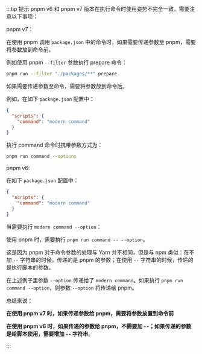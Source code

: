 :::tip 提示
pnpm v6 和 pnpm v7 版本在执行命令时使用姿势不完全一致，需要注意以下事项：

pnpm v7：

在使用 pnpm 调用 `package.json` 中的命令时，如果需要传递参数至 pnpm，需要将参数放到命令前。

例如使用 pnpm `--filter` 参数执行 prepare 命令：

```bash
pnpm run --filter "./packages/**" prepare
```

如果需要传递参数至命令，需要将参数放到命令后。

例如，在如下 `package.json` 配置中：

``` json
{
  "scripts": {
    "command": "modern command"
  }
}
```

执行 command 命令时携带参数方式为：
```bash
pnpm run command --options
```

pnpm v6:

在如下 `package.json` 配置中：

``` json
{
  "scripts": {
    "command": "modern command"
  }
}
```

当需要执行 `modern command --option`：

使用 pnpm 时，需要执行 `pnpm run command -- --option`。

这是因为 pnpm 对于命令参数的处理与 Yarn 并不相同，但是与 npm 类似：在不加 `--` 字符串的时候，传递的是 pnpm 的参数；在使用 `--` 字符串的时候，传递的是执行脚本的参数。

在上述例子里参数 `--option` 传递给了 `modern command`。如果执行 `pnpm run command --option`，则参数 `--option` 将传递给 pnpm。

总结来说：

**在使用 pnpm v7 时，如果传递参数给 pnpm，需要将参数放置到命令前**

**在使用 pnpm v6 时，如果传递的参数给 pnpm，不需要加 `--`；如果传递的参数是给脚本使用，需要增加 `--` 字符串**。

:::
